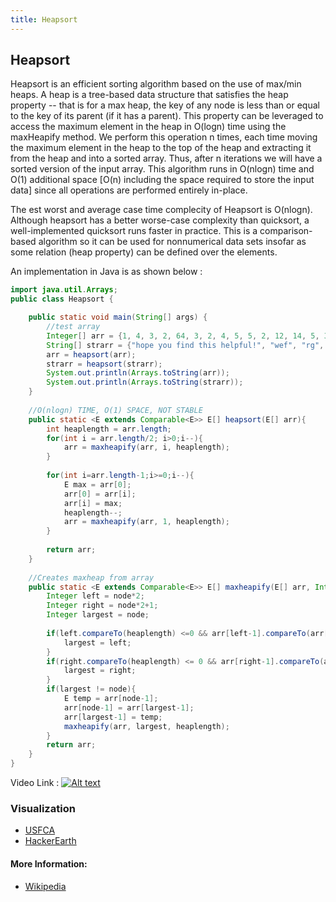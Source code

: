 ```yaml
---
title: Heapsort
---
```

## Heapsort

Heapsort is an efficient sorting algorithm based on the use of max/min heaps. A heap is a tree-based data structure that satisfies the heap property -- that is for a max heap, the key of any node is less than or equal to the key of its parent (if it has a parent). This property can be leveraged to access the maximum element in the heap in O(logn) time using the maxHeapify method. We perform this operation n times, each time moving the maximum element in the heap to the top of the heap and extracting it from the heap and into a sorted array. Thus, after n iterations we will have a sorted version of the input array. This algorithm runs in O(nlogn) time and O(1) additional space [O(n) including the space required to store the input data] since all operations are performed entirely in-place.

The est worst and average case time complecity of Heapsort is O(nlogn). Although heapsort has a better worse-case complexity than quicksort, a well-implemented quicksort runs faster in practice. This is a comparison-based algorithm so it can be used for nonnumerical data sets insofar as some relation (heap property) can be defined over the elements.

An implementation in Java is as shown below :

```java
import java.util.Arrays;
public class Heapsort {

	public static void main(String[] args) {
		//test array
		Integer[] arr = {1, 4, 3, 2, 64, 3, 2, 4, 5, 5, 2, 12, 14, 5, 3, 0, -1};
		String[] strarr = {"hope you find this helpful!", "wef", "rg", "q2rq2r", "avs", "erhijer0g", "ewofij", "gwe", "q", "random"};
		arr = heapsort(arr);
		strarr = heapsort(strarr);
		System.out.println(Arrays.toString(arr));
		System.out.println(Arrays.toString(strarr));
	}
	
	//O(nlogn) TIME, O(1) SPACE, NOT STABLE
	public static <E extends Comparable<E>> E[] heapsort(E[] arr){
		int heaplength = arr.length;
		for(int i = arr.length/2; i>0;i--){
			arr = maxheapify(arr, i, heaplength);
		}
		
		for(int i=arr.length-1;i>=0;i--){
			E max = arr[0];
			arr[0] = arr[i];
			arr[i] = max;
			heaplength--;
			arr = maxheapify(arr, 1, heaplength);
		}
		
		return arr;
	}
	
	//Creates maxheap from array
	public static <E extends Comparable<E>> E[] maxheapify(E[] arr, Integer node, Integer heaplength){
		Integer left = node*2;
		Integer right = node*2+1;
		Integer largest = node;
		
		if(left.compareTo(heaplength) <=0 && arr[left-1].compareTo(arr[node-1]) >= 0){
			largest = left;
		}
		if(right.compareTo(heaplength) <= 0 && arr[right-1].compareTo(arr[largest-1]) >= 0){
			largest = right;
		}	
		if(largest != node){
			E temp = arr[node-1];
			arr[node-1] = arr[largest-1];
			arr[largest-1] = temp;
			maxheapify(arr, largest, heaplength);
		}
		return arr;
	}
}
```
Video Link : 
[![Alt text](https://img.youtube.com/vi/MtQL_ll5KhQ/0.jpg)](https://www.youtube.com/watch?v=MtQL_ll5KhQ)


### Visualization
* <a href='https://www.cs.usfca.edu/~galles/visualization/HeapSort.html'>USFCA</a>
* <a href='https://www.hackerearth.com/practice/algorithms/sorting/heap-sort/tutorial/'>HackerEarth</a>

#### More Information:

- <a href='https://en.wikipedia.org/wiki/Quicksort' target='_blank' rel='nofollow'>Wikipedia</a>
